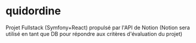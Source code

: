 # quidordine
Projet Fullstack (Symfony+React) propulsé par l'API de Notion (Notion sera utilisé en tant que DB pour répondre aux critères d'évaluation du projet)
